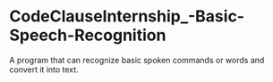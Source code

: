 # CodeClauseInternship_-Basic-Speech-Recognition
A program that can recognize basic spoken commands or words and convert it into text.
